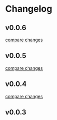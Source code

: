 # Changelog


## v0.0.6

[compare changes](https://github.com/Group-Fighter/nuxt-logger/compare/v0.0.5...v0.0.6)

## v0.0.5

[compare changes](https://github.com/Group-Fighter/nuxt-logger/compare/v0.0.4...v0.0.5)

## v0.0.4

[compare changes](https://github.com/Group-Fighter/nuxt-logger/compare/v0.0.3...v0.0.4)

## v0.0.3

